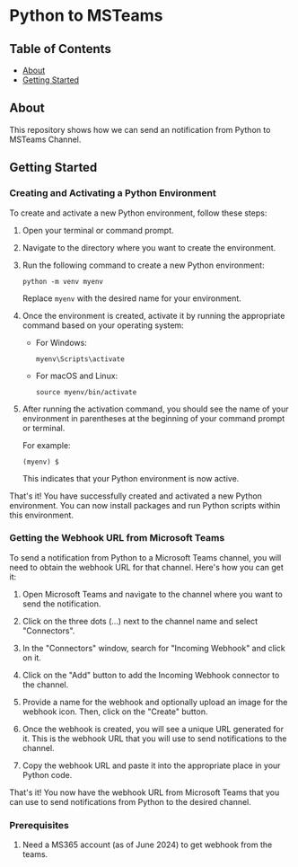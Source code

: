 # Python to MSTeams

## Table of Contents

- [About](#about)
- [Getting Started](#getting_started)

## About <a name = "about"></a>

This repository shows how we can send an notification from Python to MSTeams Channel.

## Getting Started <a name = "getting_started"></a>

### Creating and Activating a Python Environment

To create and activate a new Python environment, follow these steps:

1. Open your terminal or command prompt.

2. Navigate to the directory where you want to create the environment.

3. Run the following command to create a new Python environment:

    ```
    python -m venv myenv
    ```

    Replace `myenv` with the desired name for your environment.

4. Once the environment is created, activate it by running the appropriate command based on your operating system:

    - For Windows:

      ```
      myenv\Scripts\activate
      ```

    - For macOS and Linux:

      ```
      source myenv/bin/activate
      ```

5. After running the activation command, you should see the name of your environment in parentheses at the beginning of your command prompt or terminal.

    For example:

    ```
    (myenv) $
    ```

    This indicates that your Python environment is now active.

That's it! You have successfully created and activated a new Python environment. You can now install packages and run Python scripts within this environment.

### Getting the Webhook URL from Microsoft Teams

To send a notification from Python to a Microsoft Teams channel, you will need to obtain the webhook URL for that channel. Here's how you can get it:

1. Open Microsoft Teams and navigate to the channel where you want to send the notification.

2. Click on the three dots (...) next to the channel name and select "Connectors".

3. In the "Connectors" window, search for "Incoming Webhook" and click on it.

4. Click on the "Add" button to add the Incoming Webhook connector to the channel.

5. Provide a name for the webhook and optionally upload an image for the webhook icon. Then, click on the "Create" button.

6. Once the webhook is created, you will see a unique URL generated for it. This is the webhook URL that you will use to send notifications to the channel.

7. Copy the webhook URL and paste it into the appropriate place in your Python code.

That's it! You now have the webhook URL from Microsoft Teams that you can use to send notifications from Python to the desired channel.


### Prerequisites

1. Need a MS365 account (as of June 2024) to get webhook from the teams.